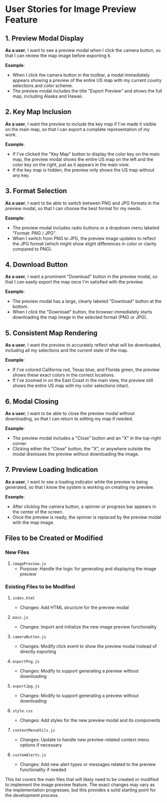 # User Stories for Image Preview Feature

## 1. Preview Modal Display

**As a user**, I want to see a preview modal when I click the camera button, so that I can review the map image before exporting it.

**Example**:

- When I click the camera button in the toolbar, a modal immediately appears showing a preview of the entire US map with my current county selections and color scheme.
- The preview modal includes the title "Export Preview" and shows the full map, including Alaska and Hawaii.

## 2. Key Map Inclusion

**As a user**, I want the preview to include the key map if I've made it visible on the main map, so that I can export a complete representation of my work.

**Example**:

- If I've clicked the "Key Map" button to display the color key on the main map, the preview modal shows the entire US map on the left and the color key on the right, just as it appears in the main view.
- If the key map is hidden, the preview only shows the US map without any key.

## 3. Format Selection

**As a user**, I want to be able to switch between PNG and JPG formats in the preview modal, so that I can choose the best format for my needs.

**Example**:

- The preview modal includes radio buttons or a dropdown menu labeled "Format: PNG / JPG".
- When I switch from PNG to JPG, the preview image updates to reflect the JPG format (which might show slight differences in color or clarity compared to PNG).

## 4. Download Button

**As a user**, I want a prominent "Download" button in the preview modal, so that I can easily export the map once I'm satisfied with the preview.

**Example**:

- The preview modal has a large, clearly labeled "Download" button at the bottom.
- When I click the "Download" button, the browser immediately starts downloading the map image in the selected format (PNG or JPG).

## 5. Consistent Map Rendering

**As a user**, I want the preview to accurately reflect what will be downloaded, including all my selections and the current state of the map.

**Example**:

- If I've colored California red, Texas blue, and Florida green, the preview shows these exact colors in the correct locations.
- If I've zoomed in on the East Coast in the main view, the preview still shows the entire US map with my color selections intact.

## 6. Modal Closing

**As a user**, I want to be able to close the preview modal without downloading, so that I can return to editing my map if needed.

**Example**:

- The preview modal includes a "Close" button and an "X" in the top-right corner.
- Clicking either the "Close" button, the "X", or anywhere outside the modal dismisses the preview without downloading the image.

## 7. Preview Loading Indication

**As a user**, I want to see a loading indicator while the preview is being generated, so that I know the system is working on creating my preview.

**Example**:

- After clicking the camera button, a spinner or progress bar appears in the center of the screen.
- Once the preview is ready, the spinner is replaced by the preview modal with the map image.

## Files to be Created or Modified

### New Files

1. `imagePreview.js`
   - Purpose: Handle the logic for generating and displaying the image preview

### Existing Files to be Modified

1. `index.html`
   - Changes: Add HTML structure for the preview modal

2. `main.js`
   - Changes: Import and initialize the new image preview functionality

3. `cameraButton.js`
   - Changes: Modify click event to show the preview modal instead of directly exporting

4. `exportPng.js`
   - Changes: Modify to support generating a preview without downloading

5. `exportJpg.js`
   - Changes: Modify to support generating a preview without downloading

6. `style.css`
   - Changes: Add styles for the new preview modal and its components

7. `contextMenuUtils.js`
   - Changes: Update to handle new preview-related context menu options if necessary

8. `customAlerts.js`
   - Changes: Add new alert types or messages related to the preview functionality if needed

This list covers the main files that will likely need to be created or modified to implement the image preview feature. The exact changes may vary as the implementation progresses, but this provides a solid starting point for the development process.
